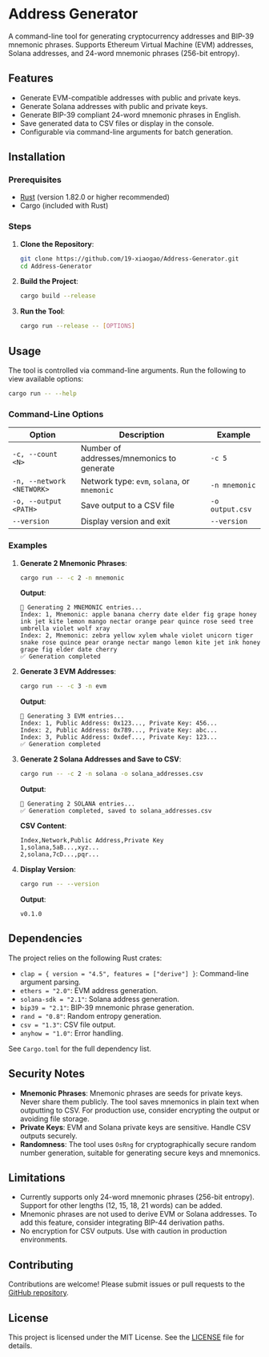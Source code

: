 # Address Generator

A command-line tool for generating cryptocurrency addresses and BIP-39 mnemonic phrases. Supports Ethereum Virtual Machine (EVM) addresses, Solana addresses, and 24-word mnemonic phrases (256-bit entropy).

## Features

- Generate EVM-compatible addresses with public and private keys.
- Generate Solana addresses with public and private keys.
- Generate BIP-39 compliant 24-word mnemonic phrases in English.
- Save generated data to CSV files or display in the console.
- Configurable via command-line arguments for batch generation.

## Installation

### Prerequisites

- [Rust](https://www.rust-lang.org/tools/install) (version 1.82.0 or higher recommended)
- Cargo (included with Rust)

### Steps

1. **Clone the Repository**:
   ```bash
   git clone https://github.com/19-xiaogao/Address-Generator.git
   cd Address-Generator
   ```

2. **Build the Project**:
   ```bash
   cargo build --release
   ```

3. **Run the Tool**:
   ```bash
   cargo run --release -- [OPTIONS]
   ```

## Usage

The tool is controlled via command-line arguments. Run the following to view available options:

```bash
cargo run -- --help
```

### Command-Line Options

| Option                | Description                                   | Example            |
|-----------------------|-----------------------------------------------|--------------------|
| `-c, --count <N>`     | Number of addresses/mnemonics to generate     | `-c 5`            |
| `-n, --network <NETWORK>` | Network type: `evm`, `solana`, or `mnemonic` | `-n mnemonic`     |
| `-o, --output <PATH>` | Save output to a CSV file                    | `-o output.csv`   |
| `--version`           | Display version and exit                     | `--version`       |

### Examples

1. **Generate 2 Mnemonic Phrases**:
   ```bash
   cargo run -- -c 2 -n mnemonic
   ```
   **Output**:
   ```
   🚀 Generating 2 MNEMONIC entries...
   Index: 1, Mnemonic: apple banana cherry date elder fig grape honey ink jet kite lemon mango nectar orange pear quince rose seed tree umbrella violet wolf xray
   Index: 2, Mnemonic: zebra yellow xylem whale violet unicorn tiger snake rose quince pear orange nectar mango lemon kite jet ink honey grape fig elder date cherry
   ✅ Generation completed
   ```

2. **Generate 3 EVM Addresses**:
   ```bash
   cargo run -- -c 3 -n evm
   ```
   **Output**:
   ```
   🚀 Generating 3 EVM entries...
   Index: 1, Public Address: 0x123..., Private Key: 456...
   Index: 2, Public Address: 0x789..., Private Key: abc...
   Index: 3, Public Address: 0xdef..., Private Key: 123...
   ✅ Generation completed
   ```

3. **Generate 2 Solana Addresses and Save to CSV**:
   ```bash
   cargo run -- -c 2 -n solana -o solana_addresses.csv
   ```
   **Output**:
   ```
   🚀 Generating 2 SOLANA entries...
   ✅ Generation completed, saved to solana_addresses.csv
   ```
   **CSV Content**:
   ```
   Index,Network,Public Address,Private Key
   1,solana,5aB...,xyz...
   2,solana,7cD...,pqr...
   ```

4. **Display Version**:
   ```bash
   cargo run -- --version
   ```
   **Output**:
   ```
   v0.1.0
   ```

## Dependencies

The project relies on the following Rust crates:

- `clap = { version = "4.5", features = ["derive"] }`: Command-line argument parsing.
- `ethers = "2.0"`: EVM address generation.
- `solana-sdk = "2.1"`: Solana address generation.
- `bip39 = "2.1"`: BIP-39 mnemonic phrase generation.
- `rand = "0.8"`: Random entropy generation.
- `csv = "1.3"`: CSV file output.
- `anyhow = "1.0"`: Error handling.

See `Cargo.toml` for the full dependency list.

## Security Notes

- **Mnemonic Phrases**: Mnemonic phrases are seeds for private keys. Never share them publicly. The tool saves mnemonics in plain text when outputting to CSV. For production use, consider encrypting the output or avoiding file storage.
- **Private Keys**: EVM and Solana private keys are sensitive. Handle CSV outputs securely.
- **Randomness**: The tool uses `OsRng` for cryptographically secure random number generation, suitable for generating secure keys and mnemonics.

## Limitations

- Currently supports only 24-word mnemonic phrases (256-bit entropy). Support for other lengths (12, 15, 18, 21 words) can be added.
- Mnemonic phrases are not used to derive EVM or Solana addresses. To add this feature, consider integrating BIP-44 derivation paths.
- No encryption for CSV outputs. Use with caution in production environments.

## Contributing

Contributions are welcome! Please submit issues or pull requests to the [GitHub repository](https://github.com/19-xiaogao/Address-Generator).

## License

This project is licensed under the MIT License. See the [LICENSE](LICENSE) file for details.